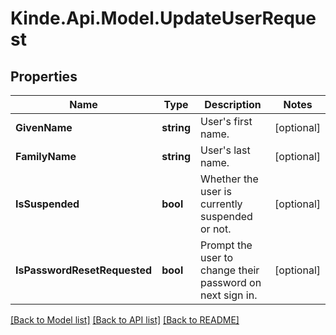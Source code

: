 # Kinde.Api.Model.UpdateUserRequest

## Properties

Name | Type | Description | Notes
------------ | ------------- | ------------- | -------------
**GivenName** | **string** | User&#39;s first name. | [optional] 
**FamilyName** | **string** | User&#39;s last name. | [optional] 
**IsSuspended** | **bool** | Whether the user is currently suspended or not. | [optional] 
**IsPasswordResetRequested** | **bool** | Prompt the user to change their password on next sign in. | [optional] 

[[Back to Model list]](../README.md#documentation-for-models) [[Back to API list]](../README.md#documentation-for-api-endpoints) [[Back to README]](../README.md)

